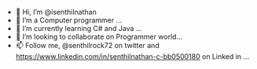 - 👋 Hi, I’m @isenthilnathan
- 👀 I’m a Computer programmer ...
- 🌱 I’m currently learning C# and Java ...
- 💞️ I’m looking to collaborate on Programmer world...
- 📫 Follow me, @senthilrock72 on twitter and https://www.linkedin.com/in/senthilnathan-c-bb0500180 on Linked in ...

<!---
isenthilnathan/isenthilnathan is a ✨ special ✨ repository because its `README.md` (this file) appears on your GitHub profile.
You can click the Preview link to take a look at your changes.
--->
